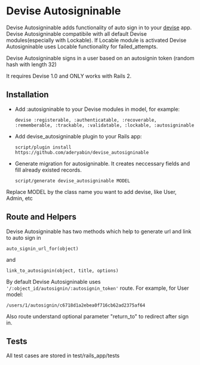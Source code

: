 Devise Autosigninable
=============
Devise Autosigninable adds functionality of auto sign in to your [devise][1] app.
Devise Autosigninable compatibile with all default Devise modules(especially with Lockable).
If Locable module is activated Devise Autosigninable uses Locable functionality for failed_attempts.

Devise Autosigninable signs in a user based on an autosignin token (random hash with length 32) 

It requires  Devise 1.0 and ONLY works with Rails 2.


Installation
-----------

* Add :autosigninable to your Devise modules in model, for example:

    `devise :registerable, :authenticatable, :recoverable, :rememberable, :trackable, :validatable, :lockable, :autosigninable`

* Add devise_autosigninable plugin to your Rails app:

    `script/plugin install https://github.com/aderyabin/devise_autosigninable`

* Generate migration for autosigninable. It creates neccessary fields and fill already existed records.

    `script/generate devise_autosigninable MODEL`

Replace MODEL by the class name you want to add devise, like User, Admin, etc



Route and Helpers
-----------
Devise Autosigninable has two methods which help to generate url and link to auto sign in

    auto_signin_url_for(object)

and

    link_to_autosignin(object, title, options)


By default Devise Autosigninable uses `'/:object_id/autosignin/:autosignin_token'` route. For example, for User model:

    /users/1/autosignin/c6718d1a2ebea0f716cb62ad2375af64

Also route understand optional parameter "return_to" to redirect after sign in.

Tests
-----------
All test cases are stored in test/rails_app/tests


[1]:http://github.com/plataformatec/devise
